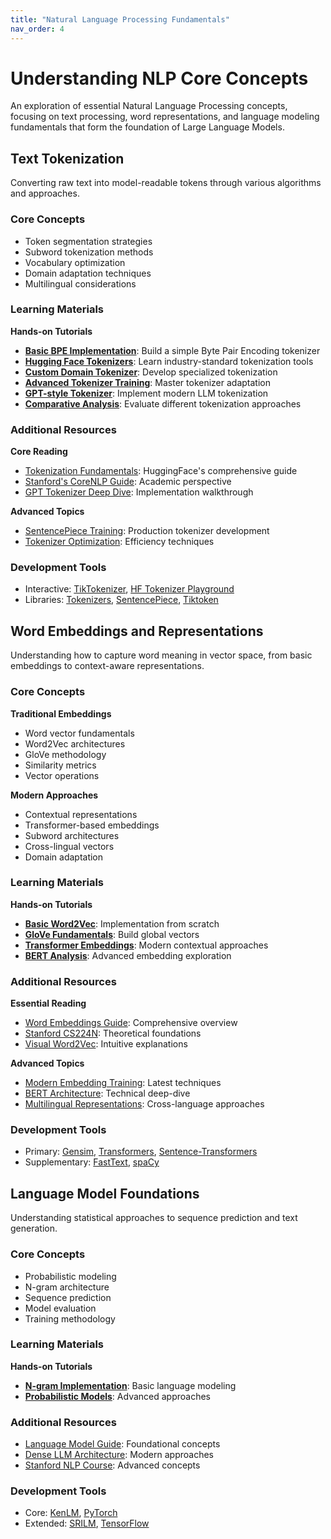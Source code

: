 ```yaml
---
title: "Natural Language Processing Fundamentals"
nav_order: 4
---
```


# Understanding NLP Core Concepts

An exploration of essential Natural Language Processing concepts, focusing on text processing, word representations, and language modeling fundamentals that form the foundation of Large Language Models.

## Text Tokenization
Converting raw text into model-readable tokens through various algorithms and approaches.

### Core Concepts
- Token segmentation strategies
- Subword tokenization methods
- Vocabulary optimization
- Domain adaptation techniques
- Multilingual considerations

### Learning Materials

**Hands-on Tutorials**
- **[Basic BPE Implementation](https://colab.research.google.com/drive/1RwrtINbHTPBSRIoW8Zn9BRabxXguRRf0)**: Build a simple Byte Pair Encoding tokenizer
- **[Hugging Face Tokenizers](https://colab.research.google.com/drive/1mcFgQ9PX1TFyEAsFOnoS1ozeSz3vM6A1)**: Learn industry-standard tokenization tools
- **[Custom Domain Tokenizer](https://colab.research.google.com/drive/1uYFoxwCKwshkchBgQ4y4z9cDfKRlwZ-e)**: Develop specialized tokenization
- **[Advanced Tokenizer Training](https://colab.research.google.com/drive/1452WFn66MZzYylTNcL6hV5Zd45sskzs7)**: Master tokenizer adaptation
- **[GPT-style Tokenizer](https://colab.research.google.com/drive/1y0KnCFZvGVf_odSfcNAws6kcDD7HsI0L)**: Implement modern LLM tokenization
- **[Comparative Analysis](https://colab.research.google.com/drive/1wVSCBGFm7KjJy-KugYGYETpncWsPgx5N)**: Evaluate different tokenization approaches

### Additional Resources

**Core Reading**
- [Tokenization Fundamentals](https://huggingface.co/learn/nlp-course/chapter2/4): HuggingFace's comprehensive guide
- [Stanford's CoreNLP Guide](https://stanfordnlp.github.io/CoreNLP/tokenize.html): Academic perspective
- [GPT Tokenizer Deep Dive](https://www.youtube.com/watch?v=zduSFxRajkE): Implementation walkthrough

**Advanced Topics**
- [SentencePiece Training](https://github.com/google/sentencepiece#train-sentencepiece-model): Production tokenizer development
- [Tokenizer Optimization](https://github.com/stas00/ml-engineering/blob/master/transformers/make-tiny-models.md): Efficiency techniques

### Development Tools
- Interactive: [TikTokenizer](https://tiktokenizer.vercel.app/), [HF Tokenizer Playground](https://huggingface.co/spaces/Xenova/the-tokenizer-playground)
- Libraries: [Tokenizers](https://github.com/huggingface/tokenizers), [SentencePiece](https://github.com/google/sentencepiece), [Tiktoken](https://github.com/openai/tiktoken)

## Word Embeddings and Representations
Understanding how to capture word meaning in vector space, from basic embeddings to context-aware representations.

### Core Concepts

**Traditional Embeddings**
- Word vector fundamentals
- Word2Vec architectures
- GloVe methodology
- Similarity metrics
- Vector operations

**Modern Approaches**
- Contextual representations
- Transformer-based embeddings
- Subword architectures
- Cross-lingual vectors
- Domain adaptation

### Learning Materials

**Hands-on Tutorials**
- **[Basic Word2Vec](https://colab.research.google.com/drive/yournotebooklink3)**: Implementation from scratch
- **[GloVe Fundamentals](https://colab.research.google.com/drive/yournotebooklink4)**: Build global vectors
- **[Transformer Embeddings](https://colab.research.google.com/drive/yournotebooklink_sentence_transformers)**: Modern contextual approaches
- **[BERT Analysis](https://colab.research.google.com/drive/yournotebooklink_bert_exploration)**: Advanced embedding exploration

### Additional Resources

**Essential Reading**
- [Word Embeddings Guide](https://lilianweng.github.io/posts/2017-10-15-word-embedding/): Comprehensive overview
- [Stanford CS224N](https://www.youtube.com/watch?v=rmVRLeJRkl4): Theoretical foundations
- [Visual Word2Vec](https://jalammar.github.io/illustrated-word2vec/): Intuitive explanations

**Advanced Topics**
- [Modern Embedding Training](https://huggingface.co/blog/train-sentence-transformers): Latest techniques
- [BERT Architecture](https://arxiv.org/abs/2204.03503): Technical deep-dive
- [Multilingual Representations](https://www.semanticscholar.org/paper/0b0bc70b48aebe608d53a955990cb08f73de5a7d): Cross-language approaches

### Development Tools
- Primary: [Gensim](https://radimrehurek.com/gensim/), [Transformers](https://huggingface.co/transformers/), [Sentence-Transformers](https://www.sbert.net/)
- Supplementary: [FastText](https://fasttext.cc/), [spaCy](https://spacy.io/)

## Language Model Foundations
Understanding statistical approaches to sequence prediction and text generation.

### Core Concepts
- Probabilistic modeling
- N-gram architecture
- Sequence prediction
- Model evaluation
- Training methodology

### Learning Materials

**Hands-on Tutorials**
- **[N-gram Implementation](https://colab.research.google.com/drive/yournotebooklink5)**: Basic language modeling
- **[Probabilistic Models](https://colab.research.google.com/drive/yournotebooklink6)**: Advanced approaches

### Additional Resources
- [Language Model Guide](https://www.geeksforgeeks.org/n-gram-language-modeling/): Foundational concepts
- [Dense LLM Architecture](https://youtu.be/9vM4p9NN0Ts): Modern approaches
- [Stanford NLP Course](https://web.stanford.edu/class/cs224n/): Advanced concepts

### Development Tools
- Core: [KenLM](https://kheafield.com/code/kenlm/), [PyTorch](https://pytorch.org/)
- Extended: [SRILM](http://www.speech.sri.com/projects/srilm/), [TensorFlow](https://www.tensorflow.org/)
